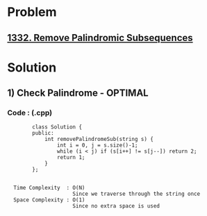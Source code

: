 # Problem

## [1332. Remove Palindromic Subsequences](https://leetcode.com/problems/remove-palindromic-subsequences/)


# Solution 

## 1) Check Palindrome - OPTIMAL

     
      
      
   ### Code : (.cpp)
    
            class Solution {
            public:
                int removePalindromeSub(string s) {
                    int i = 0, j = s.size()-1;
                    while (i < j) if (s[i++] != s[j--]) return 2;
                    return 1;
                }
            };
            
 
      Time Complexity  : O(N) 
                         Since we traverse through the string once
      Space Complexity : O(1)
                         Since no extra space is used
